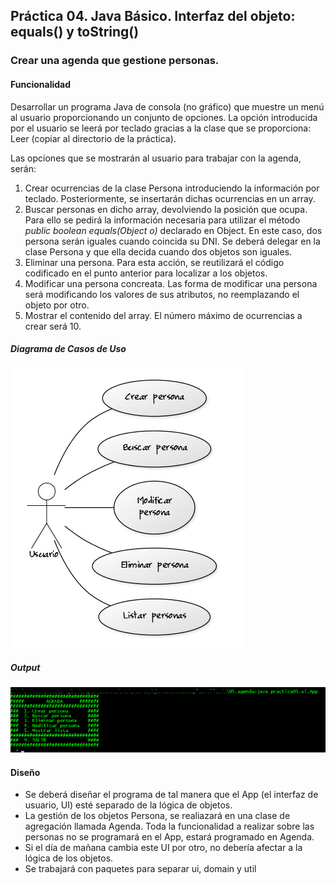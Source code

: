 ## Práctica 04. Java Básico. Interfaz del objeto: equals() y toString()
### Crear una agenda que gestione personas.

#### Funcionalidad

Desarrollar un programa Java de consola (no gráfico) que muestre un menú al usuario proporcionando un conjunto de opciones. La opción introducida por el usuario se leerá por teclado gracias a la clase que se proporciona: Leer (copiar al directorio de la práctica).

Las opciones que se mostrarán al usuario para trabajar con la agenda, serán:

1. Crear ocurrencias de la clase Persona introduciendo la información por teclado. Posteriormente, se insertarán dichas ocurrencias en un array.
2. Buscar personas en dicho array, devolviendo la posición que ocupa. Para ello se pedirá la información necesaria para utilizar el método *public boolean equals(Object o)* declarado en Object. En este caso, dos persona serán iguales cuando coincida su DNI. Se deberá delegar en la clase Persona y que ella decida cuando dos objetos son iguales.
3. Eliminar una persona. Para esta acción, se reutilizará el código codificado en el punto anterior para localizar a los objetos.
4. Modificar una persona concreata. Las forma de modificar una persona será modificando los valores de sus atributos, no reemplazando el objeto por otro.
5. Mostrar el contenido del array. El número máximo de ocurrencias a crear será 10.

##### Diagrama de Casos de Uso

![Diagrama de casos de uso](diagramaCasosUso.jpg)

##### Output

![Salida del programa](output.png)


#### Diseño

- Se deberá diseñar el programa de tal manera que el App (el interfaz de usuario, UI) esté separado de la lógica de objetos.
- La gestión de los objetos Persona, se realiazará en una clase de agregación llamada Agenda. Toda la funcionalidad a realizar sobre las personas no se programará en el App, estará programado en Agenda.
- Si el día de mañana cambia este UI por otro, no debería afectar a la lógica de los objetos.
- Se trabajará con paquetes para separar ui, domain y util
